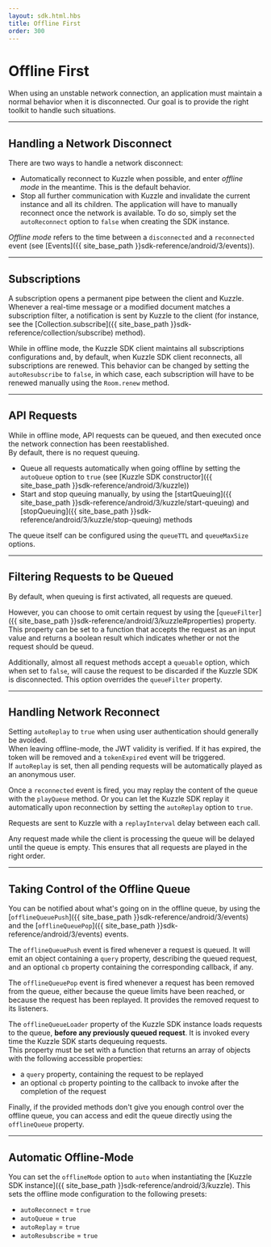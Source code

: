 ```yaml
---
layout: sdk.html.hbs
title: Offline First
order: 300
---
```


# Offline First

When using an unstable network connection, an application must maintain a normal behavior when it is disconnected. Our goal is to provide the right toolkit to handle such situations.

---

## Handling a Network Disconnect

There are two ways to handle a network disconnect:

* Automatically reconnect to Kuzzle when possible, and enter *offline mode* in the meantime. This is the default behavior.
* Stop all further communication with Kuzzle and invalidate the current instance and all its children. The application will have to manually reconnect once the network is available. To do so, simply set the ``autoReconnect`` option to ``false`` when creating the SDK instance.

*Offline mode* refers to the time between a ``disconnected`` and a ``reconnected`` event (see [Events]({{ site_base_path }}sdk-reference/android/3/events)).

---

## Subscriptions

A subscription opens a permanent pipe between the client and Kuzzle. Whenever a real-time message or a modified document matches a subscription filter, a notification is sent by Kuzzle to the client (for instance, see the [Collection.subscribe]({{ site_base_path }}sdk-reference/collection/subscribe) method).

While in offline mode, the Kuzzle SDK client maintains all subscriptions configurations and, by default, when Kuzzle SDK client reconnects, all subscriptions are renewed. This behavior can be changed by setting the ``autoResubscribe`` to ``false``, in which case, each subscription will have to be renewed manually using the ``Room.renew`` method.

---

## API Requests

While in offline mode, API requests can be queued, and then executed once the network connection has been reestablished.  
By default, there is no request queuing.

* Queue all requests automatically when going offline by setting the ``autoQueue`` option to ``true`` (see [Kuzzle SDK constructor]({{ site_base_path }}sdk-reference/android/3/kuzzle))
* Start and stop queuing manually, by using the [startQueuing]({{ site_base_path }}sdk-reference/android/3/kuzzle/start-queuing) and [stopQueuing]({{ site_base_path }}sdk-reference/android/3/kuzzle/stop-queuing) methods

The queue itself can be configured using the ``queueTTL`` and ``queueMaxSize`` options.

---

## Filtering Requests to be Queued

By default, when queuing is first activated, all requests are queued.

However, you can choose to omit certain request by using the [``queueFilter``]({{ site_base_path }}sdk-reference/android/3/kuzzle#properties) property. This property can be set to a function that accepts the request as an input value and returns a boolean result which indicates whether or not the request should be queud.

Additionally, almost all request methods accept a ``queuable`` option, which when set to ``false``, will cause the request to be discarded if the Kuzzle SDK is disconnected. This option overrides the ``queueFilter`` property.

---

## Handling Network Reconnect

<aside class="warning">
Setting <code>autoReplay</code> to <code>true</code> when using user authentication should generally be avoided.<br/>
When leaving offline-mode, the JWT validity is verified. If it has expired, the token will be removed and a <code>tokenExpired</code> event will be triggered.<br/>
If <code>autoReplay</code> is set, then all pending requests will be automatically played as an anonymous user.
</aside>

Once a ``reconnected`` event is fired, you may replay the content of the queue with the ``playQueue`` method. Or you can let the Kuzzle SDK replay it automatically upon reconnection by setting the ``autoReplay`` option to ``true``.  

Requests are sent to Kuzzle with a ``replayInterval`` delay between each call.

Any request made while the client is processing the queue will be delayed until the queue is empty. This ensures that all requests are played in the right order.

---

## Taking Control of the Offline Queue

You can be notified about what's going on in the offline queue, by using the [`offlineQueuePush`]({{ site_base_path }}sdk-reference/android/3/events) and the [`offlineQueuePop`]({{ site_base_path }}sdk-reference/android/3/events) events.  

The `offlineQueuePush` event is fired whenever a request is queued. It will emit an object containing a `query` property, describing the queued request, and an optional `cb` property containing the corresponding callback, if any.

The `offlineQueuePop` event is fired whenever a request has been removed from the queue, either because the queue limits have been reached, or because the request has been replayed. It provides the removed request to its listeners.

The `offlineQueueLoader` property of the Kuzzle SDK instance loads requests to the queue, **before any previously queued request**. It is invoked every time the Kuzzle SDK starts dequeuing requests.  
This property must be set with a function that returns an array of objects with the following accessible properties:

* a `query` property, containing the request to be replayed
* an optional `cb` property pointing to the callback to invoke after the completion of the request

Finally, if the provided methods don't give you enough control over the offline queue, you can access and edit the queue directly using the ``offlineQueue`` property.

---

## Automatic Offline-Mode

You can set the ``offlineMode`` option to ``auto`` when instantiating the [Kuzzle SDK instance]({{ site_base_path }}sdk-reference/android/3/kuzzle). This sets the offline mode configuration to the following presets:

* ``autoReconnect`` = ``true``
* ``autoQueue`` = ``true``
* ``autoReplay`` = ``true``
* ``autoResubscribe`` = ``true``
